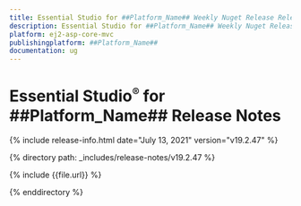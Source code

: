 ```yaml
---
title: Essential Studio for ##Platform_Name## Weekly Nuget Release Release Notes  
description: Essential Studio for ##Platform_Name## Weekly Nuget Release Release Notes  
platform: ej2-asp-core-mvc
publishingplatform: ##Platform_Name##
documentation: ug
---
```


# Essential Studio<sup style="font-size:70%">&reg;</sup> for  ##Platform_Name##  Release Notes  

{% include release-info.html date="July 13, 2021"   version="v19.2.47"  %} 

{% directory path: _includes/release-notes/v19.2.47 %}

{% include {{file.url}} %}

{% enddirectory %}
